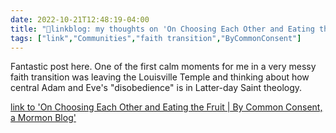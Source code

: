 ```yaml
---
date: 2022-10-21T12:48:19-04:00
title: "🔗linkblog: my thoughts on 'On Choosing Each Other and Eating the Fruit | By Common Consent, a Mormon Blog'"
tags: ["link","Communities","faith transition","ByCommonConsent"]
---
```

Fantastic post here. One of the first calm moments for me in a very messy faith transition was leaving the Louisville Temple and thinking about how central Adam and Eve's "disobedience" is in Latter-day Saint theology.
 

[link to 'On Choosing Each Other and Eating the Fruit | By Common Consent, a Mormon Blog'](https://bycommonconsent.com/2022/10/21/on-choosing-each-other-and-eating-the-fruit/)
